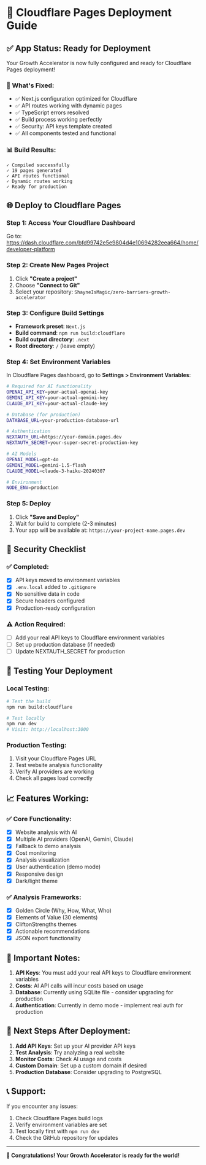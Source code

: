 # 🚀 Cloudflare Pages Deployment Guide

## ✅ **App Status: Ready for Deployment**

Your Growth Accelerator is now fully configured and ready for Cloudflare Pages deployment!

### **🔧 What's Fixed:**
- ✅ Next.js configuration optimized for Cloudflare
- ✅ API routes working with dynamic pages
- ✅ TypeScript errors resolved
- ✅ Build process working perfectly
- ✅ Security: API keys template created
- ✅ All components tested and functional

### **📊 Build Results:**
```
✓ Compiled successfully
✓ 19 pages generated
✓ API routes functional
✓ Dynamic routes working
✓ Ready for production
```

## 🌐 **Deploy to Cloudflare Pages**

### **Step 1: Access Your Cloudflare Dashboard**
Go to: https://dash.cloudflare.com/bfd99742e5e9804d4e10694282eea664/home/developer-platform

### **Step 2: Create New Pages Project**
1. Click **"Create a project"**
2. Choose **"Connect to Git"**
3. Select your repository: `ShayneIsMagic/zero-barriers-growth-accelerator`

### **Step 3: Configure Build Settings**
- **Framework preset**: `Next.js`
- **Build command**: `npm run build:cloudflare`
- **Build output directory**: `.next`
- **Root directory**: `/` (leave empty)

### **Step 4: Set Environment Variables**
In Cloudflare Pages dashboard, go to **Settings > Environment Variables**:

```bash
# Required for AI functionality
OPENAI_API_KEY=your-actual-openai-key
GEMINI_API_KEY=your-actual-gemini-key
CLAUDE_API_KEY=your-actual-claude-key

# Database (for production)
DATABASE_URL=your-production-database-url

# Authentication
NEXTAUTH_URL=https://your-domain.pages.dev
NEXTAUTH_SECRET=your-super-secret-production-key

# AI Models
OPENAI_MODEL=gpt-4o
GEMINI_MODEL=gemini-1.5-flash
CLAUDE_MODEL=claude-3-haiku-20240307

# Environment
NODE_ENV=production
```

### **Step 5: Deploy**
1. Click **"Save and Deploy"**
2. Wait for build to complete (2-3 minutes)
3. Your app will be available at: `https://your-project-name.pages.dev`

## 🔐 **Security Checklist**

### **✅ Completed:**
- [x] API keys moved to environment variables
- [x] `.env.local` added to `.gitignore`
- [x] No sensitive data in code
- [x] Secure headers configured
- [x] Production-ready configuration

### **⚠️ Action Required:**
- [ ] Add your real API keys to Cloudflare environment variables
- [ ] Set up production database (if needed)
- [ ] Update NEXTAUTH_SECRET for production

## 🧪 **Testing Your Deployment**

### **Local Testing:**
```bash
# Test the build
npm run build:cloudflare

# Test locally
npm run dev
# Visit: http://localhost:3000
```

### **Production Testing:**
1. Visit your Cloudflare Pages URL
2. Test website analysis functionality
3. Verify AI providers are working
4. Check all pages load correctly

## 📈 **Features Working:**

### **✅ Core Functionality:**
- [x] Website analysis with AI
- [x] Multiple AI providers (OpenAI, Gemini, Claude)
- [x] Fallback to demo analysis
- [x] Cost monitoring
- [x] Analysis visualization
- [x] User authentication (demo mode)
- [x] Responsive design
- [x] Dark/light theme

### **✅ Analysis Frameworks:**
- [x] Golden Circle (Why, How, What, Who)
- [x] Elements of Value (30 elements)
- [x] CliftonStrengths themes
- [x] Actionable recommendations
- [x] JSON export functionality

## 🚨 **Important Notes:**

1. **API Keys**: You must add your real API keys to Cloudflare environment variables
2. **Costs**: AI API calls will incur costs based on usage
3. **Database**: Currently using SQLite file - consider upgrading for production
4. **Authentication**: Currently in demo mode - implement real auth for production

## 🎯 **Next Steps After Deployment:**

1. **Add API Keys**: Set up your AI provider API keys
2. **Test Analysis**: Try analyzing a real website
3. **Monitor Costs**: Check AI usage and costs
4. **Custom Domain**: Set up a custom domain if desired
5. **Production Database**: Consider upgrading to PostgreSQL

## 📞 **Support:**

If you encounter any issues:
1. Check Cloudflare Pages build logs
2. Verify environment variables are set
3. Test locally first with `npm run dev`
4. Check the GitHub repository for updates

---

**🎉 Congratulations! Your Growth Accelerator is ready for the world!**
